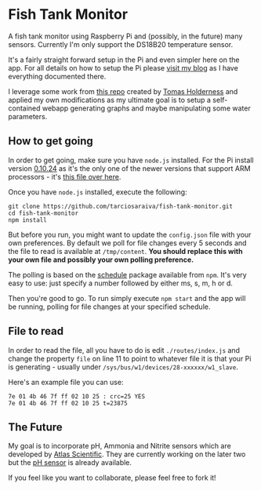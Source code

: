 Fish Tank Monitor
=================
A fish tank monitor using Raspberry Pi and (possibly, in the future) many sensors. Currently I'm only support the DS18B20 temperature sensor.

It's a fairly straight forward setup in the Pi and even simpler here on the app. For all details on how to setup the Pi please [visit my blog](http://tarciosaraiva.wordpress.com/category/personal-projects/fish-tank-monitor-personal-projects/) as I have everything documented there.

I leverage some work from [this repo](https://github.com/talltom/PiThermServer) created by [Tomas Holderness](https://github.com/talltom) and applied my own modifications as my ultimate goal is to setup a self-contained webapp generating graphs and maybe manipulating some water parameters.

How to get going
----------------
In order to get going, make sure you have `node.js` installed. For the Pi install version [0.10.24](nodejs.org/dist/v0.10.24/) as it's the only one of the newer versions that support ARM processors - it's [this file over here](http://nodejs.org/dist/v0.10.24/node-v0.10.24-linux-arm-pi.tar.gz).

Once you have `node.js` installed, execute the following:

    git clone https://github.com/tarciosaraiva/fish-tank-monitor.git
    cd fish-tank-monitor
    npm install

But before you run, you might want to update the `config.json` file with your own preferences. By default we poll for file changes every 5 seconds and the file to read is available at `/tmp/content`. **You should replace this with your own file and possibly your own polling preference.**

The polling is based on the [schedule](https://www.npmjs.org/package/schedule) package available from `npm`. It's very easy to use: just specify a number followed by either ms, s, m, h or d.

Then you're good to go. To run simply execute `npm start` and the app will be running, polling for file changes at your specified schedule.

File to read
------------
In order to read the file, all you have to do is edit `./routes/index.js` and change the property `file` on line 11 to point to whatever file it is that your Pi is generating - usually under `/sys/bus/w1/devices/28-xxxxxx/w1_slave`.

Here's an example file you can use:

    7e 01 4b 46 7f ff 02 10 25 : crc=25 YES
    7e 01 4b 46 7f ff 02 10 25 t=23875

The Future
----------
My goal is to incorporate pH, Ammonia and Nitrite sensors which are developed by [Atlas Scientific](https://www.atlas-scientific.com). They are currently working on the later two but the [pH sensor](https://www.atlas-scientific.com/product_pages/kits/ph-kit.html) is already available.

If you feel like you want to collaborate, please feel free to fork it!
